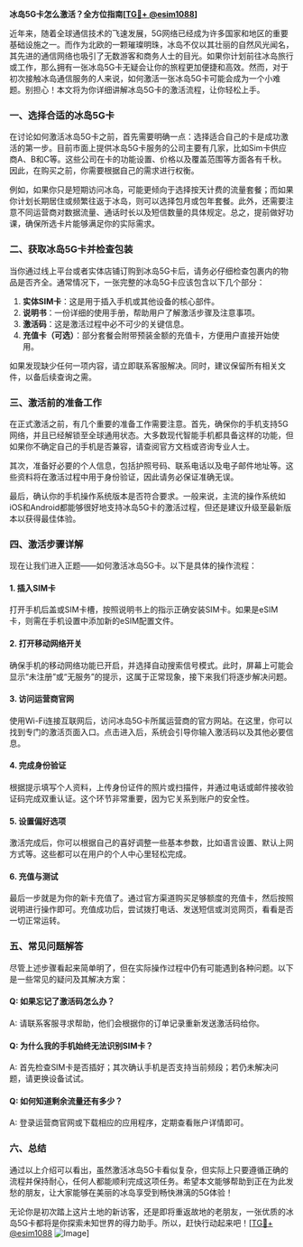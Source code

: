 **冰岛5G卡怎么激活？全方位指南[[TG💪+ @esim1088](https://t.me/s/esim1088)]**

近年来，随着全球通信技术的飞速发展，5G网络已经成为许多国家和地区的重要基础设施之一。而作为北欧的一颗璀璨明珠，冰岛不仅以其壮丽的自然风光闻名，其先进的通信网络也吸引了无数游客和商务人士的目光。如果你计划前往冰岛旅行或工作，那么拥有一张冰岛5G卡无疑会让你的旅程更加便捷和高效。然而，对于初次接触冰岛通信服务的人来说，如何激活一张冰岛5G卡可能会成为一个小难题。别担心！本文将为你详细讲解冰岛5G卡的激活流程，让你轻松上手。

### 一、选择合适的冰岛5G卡

在讨论如何激活冰岛5G卡之前，首先需要明确一点：选择适合自己的卡是成功激活的第一步。目前市面上提供冰岛5G卡服务的公司主要有几家，比如Sim卡供应商A、B和C等。这些公司在卡的功能设置、价格以及覆盖范围等方面各有千秋。因此，在购买之前，你需要根据自己的需求进行权衡。

例如，如果你只是短期访问冰岛，可能更倾向于选择按天计费的流量套餐；而如果你计划长期居住或频繁往返于冰岛，则可以选择包月或包年套餐。此外，还需要注意不同运营商对数据流量、通话时长以及短信数量的具体规定。总之，提前做好功课，确保所选卡片能够满足你的实际需求。

### 二、获取冰岛5G卡并检查包装

当你通过线上平台或者实体店铺订购到冰岛5G卡后，请务必仔细检查包裹内的物品是否齐全。通常情况下，一张完整的冰岛5G卡应该包含以下几个部分：

1. **实体SIM卡**：这是用于插入手机或其他设备的核心部件。
2. **说明书**：一份详细的使用手册，帮助用户了解激活步骤及注意事项。
3. **激活码**：这是激活过程中必不可少的关键信息。
4. **充值卡（可选）**：部分套餐会附带预装金额的充值卡，方便用户直接开始使用。

如果发现缺少任何一项内容，请立即联系客服解决。同时，建议保留所有相关文件，以备后续查询之需。

### 三、激活前的准备工作

在正式激活之前，有几个重要的准备工作需要注意。首先，确保你的手机支持5G网络，并且已经解锁至全球通用状态。大多数现代智能手机都具备这样的功能，但如果你不确定自己的手机是否兼容，请查阅官方文档或咨询专业人士。

其次，准备好必要的个人信息，包括护照号码、联系电话以及电子邮件地址等。这些资料将在激活过程中用于身份验证，因此请务必保证准确无误。

最后，确认你的手机操作系统版本是否符合要求。一般来说，主流的操作系统如iOS和Android都能够很好地支持冰岛5G卡的激活过程，但还是建议升级至最新版本以获得最佳体验。

### 四、激活步骤详解

现在让我们进入正题——如何激活冰岛5G卡。以下是具体的操作流程：

#### 1. 插入SIM卡

打开手机后盖或SIM卡槽，按照说明书上的指示正确安装SIM卡。如果是eSIM卡，则需在手机设置中添加新的eSIM配置文件。

#### 2. 打开移动网络开关

确保手机的移动网络功能已开启，并选择自动搜索信号模式。此时，屏幕上可能会显示“未注册”或“无服务”的提示，这属于正常现象，接下来我们将逐步解决问题。

#### 3. 访问运营商官网

使用Wi-Fi连接互联网后，访问冰岛5G卡所属运营商的官方网站。在这里，你可以找到专门的激活页面入口。点击进入后，系统会引导你输入激活码以及其他必要信息。

#### 4. 完成身份验证

根据提示填写个人资料，上传身份证件的照片或扫描件，并通过电话或邮件接收验证码完成双重认证。这个环节非常重要，因为它关系到账户的安全性。

#### 5. 设置偏好选项

激活完成后，你可以根据自己的喜好调整一些基本参数，比如语言设置、默认上网方式等。这些都可以在用户的个人中心里轻松完成。

#### 6. 充值与测试

最后一步就是为你的新卡充值了。通过官方渠道购买足够额度的充值卡，然后按照说明进行操作即可。充值成功后，尝试拨打电话、发送短信或浏览网页，看看是否一切正常运转。

### 五、常见问题解答

尽管上述步骤看起来简单明了，但在实际操作过程中仍有可能遇到各种问题。以下是一些常见的疑问及其解决方案：

#### Q: 如果忘记了激活码怎么办？
A: 请联系客服寻求帮助，他们会根据你的订单记录重新发送激活码给你。

#### Q: 为什么我的手机始终无法识别SIM卡？
A: 首先检查SIM卡是否插好；其次确认手机是否支持当前频段；若仍未解决问题，请更换设备试试。

#### Q: 如何知道剩余流量还有多少？
A: 登录运营商官网或下载相应的应用程序，定期查看账户详情即可。

### 六、总结

通过以上介绍可以看出，虽然激活冰岛5G卡看似复杂，但实际上只要遵循正确的流程并保持耐心，任何人都能顺利完成这项任务。希望本文能够帮助到正在为此发愁的朋友，让大家能够在美丽的冰岛享受到畅快淋漓的5G体验！

无论你是初次踏上这片土地的新访客，还是即将重返故地的老朋友，一张优质的冰岛5G卡都将是你探索未知世界的得力助手。所以，赶快行动起来吧！[[TG💪+ @esim1088](https://t.me/s/esim1088) ![Image](https://i.postimg.cc/4NQfJmqS/Snipaste-2025-05-13-00-14-12.png)]